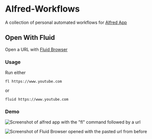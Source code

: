 # Alfred-Workflows
A collection of personal automated workflows for [Alfred App](https://www.alfredapp.com/)

## Open With Fluid
Open a URL with [Fluid Browser](https://fluidbrowser.com/)

### Usage
Run either
```
fl https://www.youtube.com
```
or
```
fluid https://www.youtube.com
```

### Demo
![Screenshot of alfred app with the "fl" command followed by a url](https://i.imgur.com/dbGqfCY.png)

![Screenshot of Fluid Browser opened with the pasted url from before](https://i.imgur.com/25rxGW7.png)
